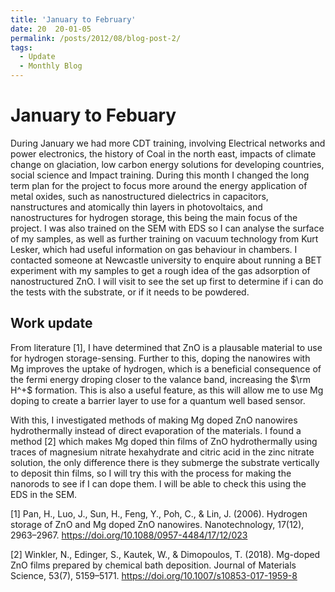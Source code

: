```yaml
---
title: 'January to February'
date: 20  20-01-05
permalink: /posts/2012/08/blog-post-2/
tags:
  - Update
  - Monthly Blog
---
```


January to Febuary
======

During January we had more CDT training, involving Electrical networks and power electronics, the history of Coal in the north east, impacts of climate change on glaciation, low carbon energy solutions for developing countries, social science and Impact training. During this month I changed the long term plan for the project to focus more around the energy application of metal oxides, such as nanostructured dielectrics in capacitors, nanstructures and atomically thin layers in photovoltaics, and nanostructures for hydrogen storage, this being the main focus of the project. I was also trained on the SEM with EDS so I can analyse the surface of my samples, as well as further training on vacuum technology from Kurt Lesker, which had useful information on gas behaviour in chambers. I contacted someone at Newcastle university to enquire about running a BET experiment with my samples to get a rough idea of the gas adsorption of nanostructured ZnO. I will visit to see the set up first to determine if i can do the tests with the substrate, or if it needs to be powdered.

Work update
------

From literature [1], I have determined that ZnO is a plausable material to use for hydrogen storage-sensing. Further to this, doping the nanowires with Mg improves the uptake of hydrogen, which is a beneficial consequence of the fermi energy droping closer to the valance band, increasing the $\rm H^+$ formation. This is also a useful feature, as this will allow me to use Mg doping to create a barrier layer to use for a quantum well based sensor.

With this, I investigated methods of making Mg doped ZnO nanowires hydrothermally instead of direct evaporation of the materials. I found a method [2] which makes Mg doped thin films of ZnO hydrothermally using traces of magnesium nitrate hexahydrate and citric acid in the zinc nitrate solution, the only difference there is they submerge the substrate vertically to deposit thin films, so I will try this with the process for making the nanorods to see if I can dope them. I will be able to check this using the EDS in the SEM. 

[1] Pan, H., Luo, J., Sun, H., Feng, Y., Poh, C., & Lin, J. (2006). Hydrogen storage of ZnO and Mg doped ZnO nanowires. Nanotechnology, 17(12), 2963–2967. https://doi.org/10.1088/0957-4484/17/12/023

[2] Winkler, N., Edinger, S., Kautek, W., & Dimopoulos, T. (2018). Mg-doped ZnO films prepared by chemical bath deposition. Journal of Materials Science, 53(7), 5159–5171. https://doi.org/10.1007/s10853-017-1959-8